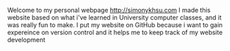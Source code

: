 Welcome to my personal webpage
http://simonykhsu.com
I made this website based on what i've learned in University computer classes, and it was really fun to make.
I put my website on GitHub because i want to gain expereince on version control and it helps me to keep track of my website development

